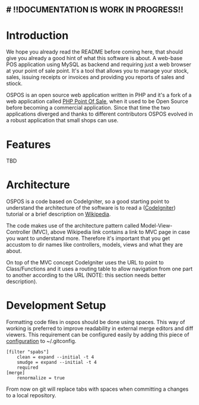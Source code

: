 ## # !!DOCUMENTATION IS WORK IN PROGRESS!!

# Introduction

We hope you already read the README before coming here, that should give you already a good hint of what this software is about.
A web-base POS application using MySQL as backend and requiring just a web browser at your point of sale point.
It's a tool that allows you to manage your stock, sales, issuing receipts or invoices and providing you reports of sales and stiock.

OSPOS is an open source web application written in PHP and it's a fork of a web application called [PHP Point Of Sale](https://github.com/daN4cat/PHP-Point-Of-Sale), when it used to be Open Source before becoming a commercial application.
Since that time the two applications diverged and thanks to different contributors OSPOS evolved in a robust application that small shops can use.

# Features

TBD

# Architecture

OSPOS is a code based on CodeIgniter, so a good starting point to understand the architecture of the software is to read a ([CodeIgniter](http://www.codeigniter.com/)) tutorial or a brief description on [Wikipedia](https://en.wikipedia.org/wiki/CodeIgniter).

The code makes use of the architecture pattern called Model-View-Controller (MVC), above Wikipedia link contains a link to MVC page in case you want to understand more.
Therefore it's important that you get accustom to dir names like controllers, models, views and what they are about.

On top of the MVC concept CodeIgniter uses the URL to point to Class/Functions and it uses a routing table to allow navigation from one part to another according to the URL (NOTE: this section needs better description).

# Development Setup
Formatting code files in ospos should be done using spaces. This way of working is preferred to improve readability in external merge editors and diff viewers. This requirement can be configured easily by adding this piece of [configuration](https://gist.github.com/eevee/6721177) to ~/.gitconfig.
    
    [filter "spabs"]
        clean = expand --initial -t 4
        smudge = expand --initial -t 4
        required
    [merge]
        renormalize = true

From now on git will replace tabs with spaces when committing a changes to a local repository.